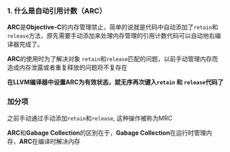 ### 1. 什么是自动引用计数（ARC）

**ARC**是**Objective-C**的内存管理禁止，简单的说就是代码中自动添加了`retain`和`release`方法，原先需要手动添加来处理内存管理的引用计数代码可以自动地右编译器完成了。

**ARC**的使用时为了解决对象 `retain`和`release`匹配的问题，以前手动管理内存而造成内存泄露或者重复释放的问题将不复存在

**在LLVM编译器中设置ARC为有效状态，就无序再次键入`retain` 和 `release`代码了**

### 加分项

之前手动通过手动添加`retain`和`release`, 这种操作被称为MRC

**ARC**和**Gabage Collection**的区别在于，**Gabage Collection**在运行时管理内存，**ARC**在编译时解决内存



